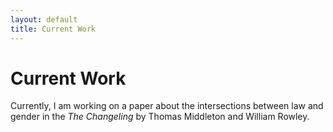 ```yaml
---
layout: default
title: Current Work
---
```

# Current Work
Currently, I am working on a paper about the intersections between law and gender in the *The Changeling* by Thomas Middleton and William Rowley. 
